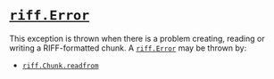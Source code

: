 # [`riff.Error`](riff.Error.md#rifferror)

This exception is thrown when there is a problem creating, reading or writing a RIFF-formatted chunk. A [`riff.Error`](riff.Error.md#rifferror) may be thrown by:

- [`riff.Chunk.readfrom`](riff.Chunk.md#riffchunkreadfrom)
